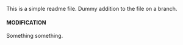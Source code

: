 This is a simple readme file.
Dummy addition to the file on a branch.


#### MODIFICATION
Something something.
